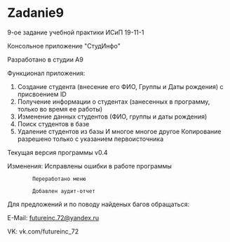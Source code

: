 # Zadanie9
 9-ое задание учебной практики ИСиП 19-11-1
 
 Консольное приложение "СтудИнфо"
 
 Разработано в студии A9
 
 Функционал приложения:
 1. Создание студента (внесение его ФИО, Группы и Даты рождения) с присвоением ID
 2. Получение информации о студентах (занесенных в программу, только во время ее работы)
 3. Изменение данных студентов (ФИО, группы и даты рождения)
 4. Поиск студентов в базе
 5. Удаление студентов из базы
 И многое многое другое
 Копирование разрешено только с указанием первоисточника

 Текущая версия программы v0.4
 
 Изменения: Исправлены ошибки в работе программы
 
            Переработано меню
            
            Добавлен аудит-отчет
 
 Для предложений и по поводу найденых багов обращаться:
 
 E-Mail: futureinc.72@yandex.ru
 
 VK: vk.com/futureinc_72
 
